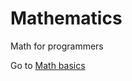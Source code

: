 # Mathematics
Math for programmers

Go to [Math basics](https://ychai.uk/notes/2019/02/14/mlapp/mlapp-notes-ch2-probability/)
